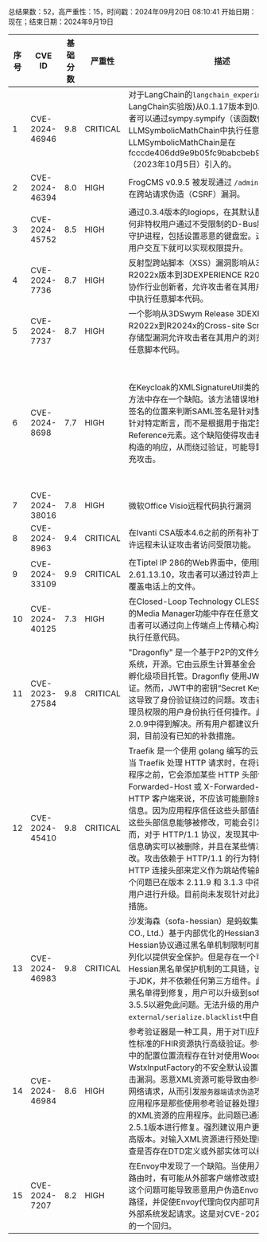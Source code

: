 总结果数：52，高严重性：15，时间戳：2024年09月20日 08:10:41
开始日期：现在；结束日期：2024年9月19日

| 序号 | CVE ID | 基础分数 | 严重性 | 描述 | 参考资料 |
|-----|--------|------------|----------|-------------|------------|
| 1 | CVE-2024-46946 | 9.8  | CRITICAL | 对于LangChain的`langchain_experimental`(即LangChain实验版)从0.1.17版本到0.3.0版本，攻击者可以通过sympy.sympify（该函数使用eval）在LLMSymbolicMathChain中执行任意代码。LLMSymbolicMathChain是在fcccde406dd9e9b05fc9babcbeb9ff527b0ec0c6（2023年10月5日）引入的。 | [1]https://cwe.mitre.org/data/definitions/95.html<br>[2]https://docs.sympy.org/latest/modules/codegen.html<br>[3]https://gist.github.com/12end/68c0c58d2564ef4141bccd4651480820#file-cve-2024-46946-txt<br>[4]https://github.com/langchain-ai/langchain/releases/tag/langchain-experimental%3D%3D0.3.0 |
| 2 | CVE-2024-46394 | 8.0  | HIGH | FrogCMS v0.9.5 被发现通过 `/admin/?/user/add` 存在跨站请求伪造（CSRF）漏洞。 | [1]https://github.com/fffccx1/cms/tree/main/14/readme.md |
| 3 | CVE-2024-45752 | 8.5  | HIGH | 通过0.3.4版本的logiops，在其默认配置下，允许任何非特权用户通过不受限制的D-Bus服务配置其logid守护进程，包括设置恶意的键盘宏。这使得在最少的用户交互下就可以实现权限提升。 | [1]https://bugzilla.suse.com/show_bug.cgi?id=1226598<br>[2]https://github.com/PixlOne/logiops/releases |
| 4 | CVE-2024-7736 | 8.7  | HIGH | 反射型跨站脚本（XSS）漏洞影响从3DEXPERIENCE R2022x版本到3DEXPERIENCE R2024x的ENOVIA协作行业创新者，允许攻击者在其用户的浏览器会话中执行任意脚本代码。 | [1]https://www.3ds.com/vulnerability/advisories |
| 5 | CVE-2024-7737 | 8.7  | HIGH | 一个影响从3DSwym Release 3DEXPERIENCE R2022x到R2024x的Cross-site Scripting（XSS）存储型漏洞允许攻击者在其用户的浏览器会话中执行任意脚本代码。 | [1]https://www.3ds.com/vulnerability/advisories |
| 6 | CVE-2024-8698 | 7.7  | HIGH | 在Keycloak的XMLSignatureUtil类的SAML签名验证方法中存在一个缺陷。该方法错误地根据XML文档中签名的位置来判断SAML签名是针对整个文档还是仅针对特定断言，而不是根据用于指定签名元素的Reference元素。这个缺陷使得攻击者能够创建精心构造的响应，从而绕过验证，可能导致权限提升或冒充攻击。 | [1]https://access.redhat.com/errata/RHSA-2024:6878<br>[2]https://access.redhat.com/errata/RHSA-2024:6879<br>[3]https://access.redhat.com/errata/RHSA-2024:6880<br>[4]https://access.redhat.com/errata/RHSA-2024:6882<br>[5]https://access.redhat.com/errata/RHSA-2024:6886<br>[6]https://access.redhat.com/errata/RHSA-2024:6887<br>[7]https://access.redhat.com/errata/RHSA-2024:6888<br>[8]https://access.redhat.com/errata/RHSA-2024:6889<br>[9]https://access.redhat.com/errata/RHSA-2024:6890<br>[10]https://access.redhat.com/security/cve/CVE-2024-8698<br>[11]https://bugzilla.redhat.com/show_bug.cgi?id=2311641<br>[12]https://github.com/keycloak/keycloak/blob/main/saml-core/src/main/java/org/keycloak/saml/processing/core/util/XMLSignatureUtil.java#L415 |
| 7 | CVE-2024-38016 | 7.8  | HIGH | 微软Office Visio远程代码执行漏洞 | [1]https://msrc.microsoft.com/update-guide/vulnerability/CVE-2024-38016 |
| 8 | CVE-2024-8963 | 9.4  | CRITICAL | 在Ivanti CSA版本4.6之前的所有补丁中，路径遍历允许远程未认证攻击者访问受限功能。 | [1]https://forums.ivanti.com/s/article/Security-Advisory-Ivanti-CSA-4-6-Cloud-Services-Appliance-CVE-2024-8963 |
| 9 | CVE-2024-33109 | 9.9  | CRITICAL | 在Tiptel IP 286的Web界面中，使用固件版本2.61.13.10，攻击者可以通过铃声上传功能任意文件覆盖电话上的文件。 | [1]http://tiptel.com<br>[2]https://www.bdosecurity.de/en-gb/advisories/cve-2024-33109 |
| 10 | CVE-2024-40125 | 7.3  | HIGH | 在Closed-Loop Technology CLESS Server v4.5.2的Media Manager功能中存在任意文件上传漏洞，攻击者可以通过向上传端点上传精心构造的PHP文件来执行任意代码。 | [1]https://github.com/brendontkl/My-CVEs/tree/main/CVE-2024-40125<br>[2]https://www.closed-loop.biz/ |
| 11 | CVE-2023-27584 | 9.8  | CRITICAL | "Dragonfly" 是一个基于P2P的文件分发和图像加速系统，开源。它由云原生计算基金会（CNCF）作为孵化级项目托管。Dragonfly 使用JWT进行用户验证。然而，JWT中的密钥“Secret Key”是硬编码的，这导致了身份验证绕过的问题。攻击者可以以具有管理员权限的用户身份执行任何操作。此问题已在版本2.0.9中得到解决。所有用户都建议升级。对于这个漏洞，目前没有已知的补救措施。 | [1]https://github.com/dragonflyoss/Dragonfly2/releases/tag/v2.0.9<br>[2]https://github.com/dragonflyoss/Dragonfly2/security/advisories/GHSA-hpc8-7wpm-889w |
| 12 | CVE-2024-45410 | 9.8  | CRITICAL | Traefik 是一个使用 golang 编写的云原生应用代理。当 Traefik 处理 HTTP 请求时，在将请求路由至应用程序之前，它会添加某些 HTTP 头部信息，如 X-Forwarded-Host 或 X-Forwarded-Port。对于 HTTP 客户端来说，不应该可能删除或修改这些头部信息。因为应用程序信任这些头部值的原始性，如果这些头部信息能够被修改，可能会引发安全问题。然而，对于 HTTP/1.1 协议，发现其中一些自定义头部信息确实可以被删除，并且在某些情况下可以被篡改。攻击依赖于 HTTP/1.1 的行为特性，即可以通过 HTTP 连接头部来定义作为跳站传输的头部信息。这个问题已在版本 2.11.9 和 3.1.3 中得到解决。建议用户进行升级。目前尚未发现针对此漏洞的已知补救措施。 | [1]https://github.com/traefik/traefik/releases/tag/v2.11.9<br>[2]https://github.com/traefik/traefik/releases/tag/v3.1.3<br>[3]https://github.com/traefik/traefik/security/advisories/GHSA-62c8-mh53-4cqv |
| 13 | CVE-2024-46983 | 9.8  | CRITICAL | 沙发海森（sofa-hessian）是蚂蚁集团（Ant Group CO., Ltd.）基于内部优化的Hessian3/4版本。SOFA Hessian协议通过黑名单机制限制可能危险类的反序列化以提供安全保护。但是存在一个可以绕过SOFA Hessian黑名单保护机制的工具链，该工具链仅依赖于JDK，并不依赖任何第三方组件。此问题通过更新黑名单得到修复，用户可以升级到sofahessian版本3.5.5以避免此问题。无法升级的用户可以在目录`external/serialize.blacklist`中自行维护黑名单。 | [1]https://github.com/sofastack/sofa-hessian/security/advisories/GHSA-c459-2m73-67hj |
| 14 | CVE-2024-46984 | 8.6  | HIGH | 参考验证器是一种工具，用于对TI应用程序和互操作性标准的FHIR资源执行高级验证。参考验证器公用包中的配置位置流程存在针对使用Woodstox WstxInputFactory的不安全默认设置的`XML外部实体`攻击漏洞。恶意XML资源可能导致由参考验证器发起的网络请求，从而引发`服务器端请求伪造`攻击。受影响的应用程序是那些使用参考验证器处理来自不可信来源的XML资源的应用程序。此问题已通过参考验证器的2.5.1版本进行修复。强烈建议用户更新到此版本或更高版本。对输入XML资源进行预处理或手动分析以检查是否存在DTD定义或外部实体可以缓解此问题。 | [1]https://cheatsheetseries.owasp.org/cheatsheets/XML_External_Entity_Prevention_Cheat_Sheet.html#transformerfactory<br>[2]https://github.com/gematik/app-referencevalidator/releases/tag/2.5.1<br>[3]https://github.com/gematik/app-referencevalidator/security/advisories/GHSA-68j8-fp38-p48q<br>[4]https://owasp.org/www-community/attacks/Server_Side_Request_Forgery<br>[5]https://owasp.org/www-project-top-ten/2017/A4_2017-XML_External_Entities_XXE |
| 15 | CVE-2024-7207 | 8.2  | HIGH | 在Envoy中发现了一个缺陷。当使用入站网关的透传路由时，有可能从外部客户端修改或操纵头部信息。这个问题可能导致恶意用户伪造Envoy日志中请求的路径，并促使Envoy代理向仅内部可用的服务或任意外部系统发起请求。这是对CVE-2023-27487修复的一个回归。 | [1]https://access.redhat.com/security/cve/CVE-2024-7207<br>[2]https://bugzilla.redhat.com/show_bug.cgi?id=2300352<br>[3]https://github.com/envoyproxy/envoy/security/advisories/GHSA-ffhv-fvxq-r6mf |
